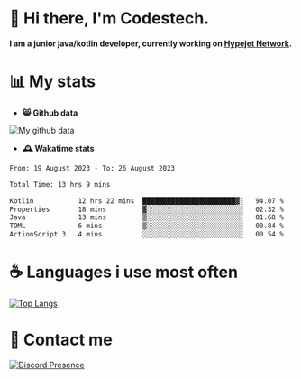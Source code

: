 # 👋 Hi there, I'm Codestech.
**I am a junior java/kotlin developer, currently working on [Hypejet Network](https://github.com/Hypejet).**

# 📊 My stats
- **😸 Github data**

![My github data](https://github-readme-stats.vercel.app/api?username=Codestech1&count_private=true&include_all_commits=true&theme=codeSTACKr)

- **🕰️ Wakatime stats**
<!--START_SECTION:waka-->

```txt
From: 19 August 2023 - To: 26 August 2023

Total Time: 13 hrs 9 mins

Kotlin           12 hrs 22 mins  ███████████████████████▓░   94.07 %
Properties       18 mins         ▓░░░░░░░░░░░░░░░░░░░░░░░░   02.32 %
Java             13 mins         ▒░░░░░░░░░░░░░░░░░░░░░░░░   01.68 %
TOML             6 mins          ▒░░░░░░░░░░░░░░░░░░░░░░░░   00.84 %
ActionScript 3   4 mins          ░░░░░░░░░░░░░░░░░░░░░░░░░   00.54 %
```

<!--END_SECTION:waka-->

# ☕ Languages i use most often
[![Top Langs](https://github-readme-stats.vercel.app/api/top-langs/?username=Codestech1&layout=compact&langs_count=8&exclude_repo=window5000.github.io&theme=codeSTACKr)](https://github.com/anuraghazra/github-readme-stats)

# 💬 Contact me
[![Discord Presence](https://lanyard.cnrad.dev/api/650718742157852740)](https://discord.com/users/650718742157852740)
</br>
